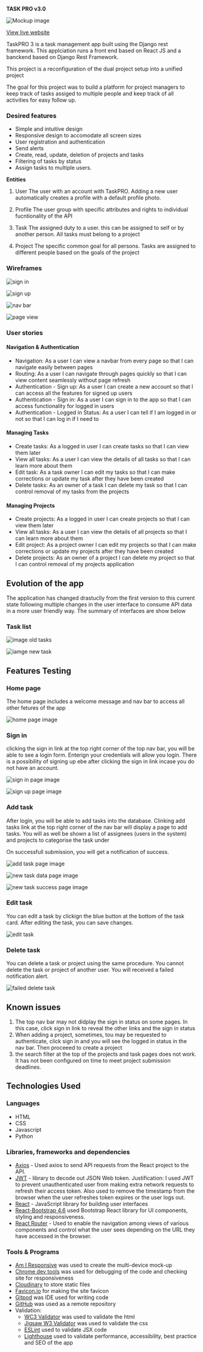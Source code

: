 **TASK PRO v3.0**

![Mockup image](https://res.cloudinary.com/dr7uvhdmd/image/upload/v1709507051/taskpro/responsive_design_kifar2.png)

[View live website](https://taskproapi-af20c66822dd.herokuapp.com/)


TaskPRO 3 is a task management app built using the Django rest framework. This applciation runs a front end based on React JS and a banckend based on Django Rest Framework.

This project is a reconfiguration of the dual project setup into a unified project

The goal for this project was to build a platform for project managers to keep track of tasks assiged to multiple people and keep track of all activities for easy follow up.

### Desired features
 - Simple and intuitive design
 - Responsive design to accomodate all screen sizes
 - User registration and authentication
 - Send alerts 
 - Create, read, update, deletion of projects and tasks
 - Filtering of tasks by status
 - Assign tasks to multiple users.


**Entities**

1. User
The user with an account with TaskPRO.
Adding a new user automatically creates a profile with a default profile photo.

2. Profile
The user group with specific attributes and rights to individual fucntionality of the API

3. Task
The assigned duty to a user. this can be assigned to self or by another person. All tasks must belong to a project

4. Project
The specific common goal for all persons. Tasks are assigned to different people based on the goals of the project

### Wireframes
![sign in](https://res.cloudinary.com/dr7uvhdmd/image/upload/v1705632444/taskpro/signin_wireframe_cunai8.png)

![sign up](https://res.cloudinary.com/dr7uvhdmd/image/upload/v1705632444/taskpro/signup_wireframe_rssaam.png)

![nav bar](https://res.cloudinary.com/dr7uvhdmd/image/upload/v1705632444/taskpro/top_navbar_wireframe_hvggy8.png)

![page view](https://res.cloudinary.com/dr7uvhdmd/image/upload/v1705632445/taskpro/page_area_wireframe_adryuw.png)


### User stories

#### Navigation & Authentication

 - Navigation: As a user I can view a navbar from every page so that I can navigate easily between pages
 - Routing: As a user I can navigate through pages quickly so that I can view content seamlessly without page refresh
 - Authentication - Sign up: As a user I can create a new account so that I can access all the features for signed up users
 - Authentication - Sign in: As a user I can sign in to the app so that I can access functionality for logged in users
 - Authentication - Logged in Status: As a user I can tell if I am logged in or not so that I can log in if I need to
 

#### Managing Tasks
 - Create tasks: As a logged in user I can create tasks so that I can view them later
 - View all tasks: As a user I can view the details of all tasks so that I can learn more about them
 - Edit task: As a task owner I can edit my tasks so that I can make corrections or update my task after they have been created
 - Delete tasks: As an owner of a task I can delete my task so that I can control removal of my tasks from the projects
 
 
#### Managing Projects
 - Create projects: As a logged in user I can create projects so that I can view them later
 - View all tasks: As a user I can view the details of all projects so that I can learn more about them
 - Edit project: As a project owner I can edit my projects so that I can make corrections or update my projects after they have been created
 - Delete projects: As an owner of a project I can delete my project so that I can control removal of my projects application
 

## Evolution of the app
The application has changed drastuclly from the first version to this current state following multiple changes in the user interface to consume API data in a more user friendly way. The summary of interfaces are show below

### Task list
![image old tasks](https://res.cloudinary.com/dr7uvhdmd/image/upload/v1709507054/taskpro/list_tasks_old_qdknvq.png)

![iamge new task](https://res.cloudinary.com/dr7uvhdmd/image/upload/v1709511141/taskpro/task_success_b0uhbt.png)

## Features Testing

### Home page
The home page includes a welcome message and  nav bar to access all other fetures of the app

![home page image](https://res.cloudinary.com/dr7uvhdmd/image/upload/v1709510404/taskpro/hpage_feme0g.png)

### Sign in
clicking the sign in link at the top right corner of the top nav bar, you will be able to see a login form. Enterign your credentials will allow you login. There is a possibility of signing up ebe after clicking the sign in link incase you do not have an account.

![sign in page image](https://res.cloudinary.com/dr7uvhdmd/image/upload/v1709510691/taskpro/signin_xmigwu.png)

![sign up page image](https://res.cloudinary.com/dr7uvhdmd/image/upload/v1709507053/taskpro/signup_page_old_bloxyr.png)


### Add task
After login, you will be able to add tasks into the database. Clinking add tasks link at the top right corner of the nav bar will display a page to add tasks. You will as well be shown a list of assignees (users in the system) and projects to categorise the task under

On successfull submission, you will get a notification of success.

![add task page image](https://res.cloudinary.com/dr7uvhdmd/image/upload/v1709511141/taskpro/task_ee_fqa8ov.png)

![new task data page image](https://res.cloudinary.com/dr7uvhdmd/image/upload/v1709511140/taskpro/not_task_xqgawy.png)

![new task success page image](https://res.cloudinary.com/dr7uvhdmd/image/upload/v1709511141/taskpro/task_success_b0uhbt.png)

### Edit task
You can edit a task by clickign the blue button at the bottom of the task card. After editing the task, you can save changes.

![edit task](https://res.cloudinary.com/dr7uvhdmd/image/upload/v1709511357/taskpro/edit_Task_a1vnz6.png)

### Delete task
You can delete a task or project using the same procedure. You cannot delete the task or project of another user. You will received a failed notification alert.

![failed delete task](https://res.cloudinary.com/dr7uvhdmd/image/upload/v1709511357/taskpro/delete_Fail_ikvdkp.png)



## Known issues
1. The top nav bar may not didplay the sign in status on some pages. In this case,  click sign in link to reveal the other links and the sign in status
2. When adding a project, sometimes, tou may be requested to authenticate, click sign in and you will see the logged in status in the nav bar. Then proceeed to create a project
3. the search filter at the top of the projects and task pages does not work. It has not been configured on time to meet project submission deadlines.

## Technologies Used

### Languages

- HTML
- CSS
- Javascript
- Python

### Libraries, frameworks and dependencies

- [Axios](https://axios-http.com/docs/intro) - Used axios to send API requests from the React project to the API.
- [JWT](https://jwt.io/) - library to decode out JSON Web token. Justification: I used JWT to prevent unauthenticated user from making extra network requests to refresh their access token. Also used to remove the timestamp from the browser when the user refreshes token expires or the user logs out.
- [React](https://17.reactjs.org/) - JavaScript library for building user interfaces
- [React-Bootstrap 4.6](https://react-bootstrap-v4.netlify.app/)  used Bootstrap React library for UI components, styling and responsiveness.
- [React Router](https://v5.reactrouter.com/web/guides/quick-start) - Used to enable the navigation among views of various components and control what the user sees depending on the URL they have accessed in the browser.

### Tools & Programs

- [Am I Responsive](http://ami.responsivedesign.is/) was used to create the multi-device mock-up
- [Chrome dev tools](https://developers.google.com/web/tools/chrome-devtools/) was used for debugging of the code and checking site for responsiveness
- [Cloudinary](https://cloudinary.com/) to store static files
- [Favicon.io](https://favicon.io) for making the site favicon
- [Gitpod](https://gitpod.io/) was IDE used for writing code
- [GitHub](https://github.com/) was used as a remote repository
- Validation:
  - [WC3 Validator](https://validator.w3.org/) was used to validate the html
  - [Jigsaw W3 Validator](https://jigsaw.w3.org/css-validator/) was used to validate the css
  - [ESLint](https://eslint.org/) used to validate JSX code
  - [Lighthouse](https://developers.google.com/web/tools/lighthouse/) used to validate performance, accessibility, best practice and SEO of the app


